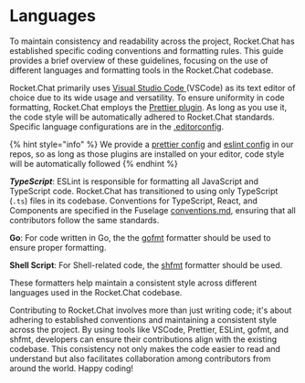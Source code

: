 # Languages

To maintain consistency and readability across the project, Rocket.Chat has established specific coding conventions and formatting rules. This guide provides a brief overview of these guidelines, focusing on the use of different languages and formatting tools in the Rocket.Chat codebase.

Rocket.Chat primarily uses [Visual Studio Code ](https://code.visualstudio.com/)(VSCode) as its text editor of choice due to its wide usage and versatility. To ensure uniformity in code formatting, Rocket.Chat employs the [Prettier plugin](https://marketplace.visualstudio.com/items?itemName=esbenp.prettier-vscode). As long as you use it, the code style will be automatically adhered to Rocket.Chat standards. Specific language configurations are in the [.editorconfig](https://github.com/RocketChat/Rocket.Chat/blob/develop/.editorconfig).

{% hint style="info" %}
We provide a [prettier config](https://github.com/RocketChat/Rocket.Chat/blob/develop/.prettierrc) and [eslint config](https://github.com/RocketChat/Rocket.Chat/blob/develop/apps/meteor/.eslintrc) in our repos, so as long as those plugins are installed on your editor, code style will be automatically followed
{% endhint %}

_**TypeScript**_: ESLint is responsible for formatting all JavaScript and TypeScript code. Rocket.Chat has transitioned to using only TypeScript (`.ts`) files in its codebase. Conventions for TypeScript, React, and Components are specified in the Fuselage [conventions.md](../../../../fuselage/conventions.md "mention"), ensuring that all contributors follow the same standards.

**Go**: For code written in Go, the the [gofmt](https://pkg.go.dev/cmd/gofmt) formatter should be used to ensure proper formatting.&#x20;

**Shell Script**: For Shell-related code, the [shfmt](https://github.com/mvdan/sh) formatter should be used.&#x20;

These formatters help maintain a consistent style across different languages used in the Rocket.Chat codebase.

Contributing to Rocket.Chat involves more than just writing code; it's about adhering to established conventions and maintaining a consistent style across the project. By using tools like VSCode, Prettier, ESLint, gofmt, and shfmt, developers can ensure their contributions align with the existing codebase. This consistency not only makes the code easier to read and understand but also facilitates collaboration among contributors from around the world. Happy coding!
